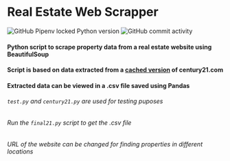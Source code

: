 # Real Estate Web Scrapper
![GitHub Pipenv locked Python version](https://img.shields.io/github/pipenv/locked/python-version/manankohlii/real-estate-web-scrapper) ![GitHub commit activity](https://img.shields.io/github/commit-activity/w/manankohlii/real-estate-web-scrapper)

#### Python script to scrape property data from a real estate website using BeautifulSoup
#### Script is based on data extracted from a [cached version](http://www.pyclass.com/real-estate/rock-springs-wy/LCWYROCKSPRINGS/) of century21.com
#### Extracted data can be viewed in a .csv file saved using Pandas
###### `test.py` and `century21.py` are used for testing puposes
###### Run the `final21.py` script to get the .csv file
###### URL of the website can be changed for finding properties in different locations
